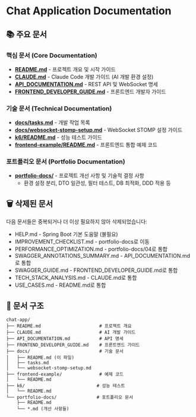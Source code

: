 # Chat Application Documentation

## 📚 주요 문서

### 핵심 문서 (Core Documentation)
- **[README.md](../readme.md)** - 프로젝트 개요 및 시작 가이드
- **[CLAUDE.md](../CLAUDE.md)** - Claude Code 개발 가이드 (AI 개발 환경 설정)
- **[API_DOCUMENTATION.md](../API_DOCUMENTATION.md)** - REST API 및 WebSocket 명세
- **[FRONTEND_DEVELOPER_GUIDE.md](../FRONTEND_DEVELOPER_GUIDE.md)** - 프론트엔드 개발자 가이드

### 기술 문서 (Technical Documentation)
- **[docs/tasks.md](./tasks.md)** - 개발 작업 목록
- **[docs/websocket-stomp-setup.md](./websocket-stomp-setup.md)** - WebSocket STOMP 설정 가이드
- **[k6/README.md](../k6/README.md)** - 성능 테스트 가이드
- **[frontend-example/README.md](../frontend-example/README.md)** - 프론트엔드 통합 예제 코드

### 포트폴리오 문서 (Portfolio Documentation)
- **[portfolio-docs/](../portfolio-docs/)** - 프로젝트 개선 사항 및 기술적 결정 사항
  - 환경 설정 분리, DTO 일관성, 필터 테스트, DB 최적화, DDD 적용 등

## 🗑 삭제된 문서
다음 문서들은 중복되거나 더 이상 필요하지 않아 삭제되었습니다:
- HELP.md - Spring Boot 기본 도움말 (불필요)
- IMPROVEMENT_CHECKLIST.md - portfolio-docs로 이동
- PERFORMANCE_OPTIMIZATION.md - portfolio-docs/04로 통합
- SWAGGER_ANNOTATIONS_SUMMARY.md - API_DOCUMENTATION.md로 통합
- SWAGGER_GUIDE.md - FRONTEND_DEVELOPER_GUIDE.md로 통합
- TECH_STACK_ANALYSIS.md - CLAUDE.md로 통합
- USE_CASES.md - README.md로 통합

## 📁 문서 구조
```
chat-app/
├── README.md                      # 프로젝트 개요
├── CLAUDE.md                      # AI 개발 가이드
├── API_DOCUMENTATION.md           # API 명세
├── FRONTEND_DEVELOPER_GUIDE.md    # 프론트엔드 가이드
├── docs/                          # 기술 문서
│   ├── README.md (이 파일)
│   ├── tasks.md
│   └── websocket-stomp-setup.md
├── frontend-example/              # 예제 코드
│   └── README.md
├── k6/                           # 성능 테스트
│   └── README.md
└── portfolio-docs/               # 포트폴리오 문서
    ├── README.md
    └── *.md (개선 사항들)
```